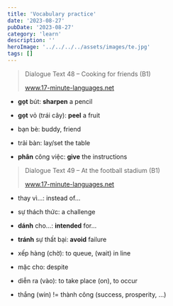 ```yaml
---
title: 'Vocabulary practice'
date: '2023-08-27'
pubDate: '2023-08-27'
category: 'learn'
description: ''
heroImage: '../../../../assets/images/te.jpg'
tags: []
---
```


> Dialogue Text 48 – Cooking for friends (B1)
>
> www.17-minute-languages.net

- **gọt** bút: **sharpen** a pencil

- **gọt** vỏ (trái cây): **peel** a fruit

- bạn bè: buddy, friend

- trải bàn: lay/set the table

- **phân** công việc: **give** the instructions

> Dialogue Text 49 – At the football stadium (B1)
>
> www.17-minute-languages.net

- thay vì...: instead of...

- sự thách thức: a challenge

- **dánh** cho...: **intended** for...

- **tránh** sự thất bại: **avoid** failure

- xếp hàng (chờ): to queue, (wait) in line

- mặc cho: despite

- diễn ra (vào): to take place (on), to occur

- thắng (win) != thành công (success, prosperity, ...)
